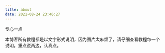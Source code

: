 ```yaml
---
title: about
date: 2021-08-24 23:46:27
---
```


专心一点

本博客所有教程都是以文字形式说明，因为图片太麻烦了，请仔细查看教程每一个说明。重点说两边，认真点。

